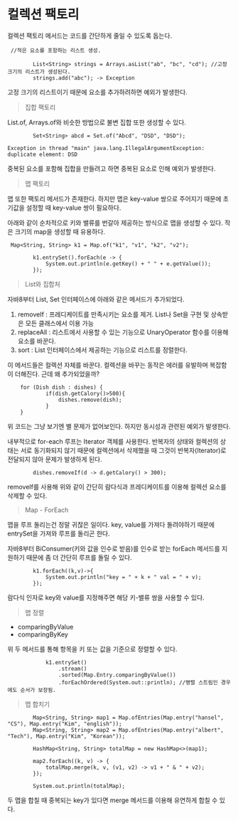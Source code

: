 # 컬렉션 팩토리

컬렉션 팩토리 메서드는 코드를 간단하게 줄일 수 있도록 돕는다. 

```aidl
 //적은 요소를 포함하는 리스트 생성.

        List<String> strings = Arrays.asList("ab", "bc", "cd"); //고정 크기의 리스트가 생성된다.
        strings.add("abc"); -> Exception
```

고정 크기의 리스트이기 때문에 요소를 추가하려하면 예외가 발생한다.

> 집합 팩토리

List.of, Arrays.of와 비슷한 방법으로 불변 집합 또한 생성할 수 있다.

```aidl
        Set<String> abcd = Set.of("Abcd", "DSD", "DSD");

Exception in thread "main" java.lang.IllegalArgumentException: duplicate element: DSD

```

중복된 요소를 포함해 집합을 만들려고 하면 중복된 요소로 인해 예외가 발생한다.

> 맵 팩토리 

맵 또한 팩토리 메서드가 존재한다.
하지만 맵은 key-value 쌍으로 주어지기 때문에 초기값을 설정할 때 key-value 쌍이 필요하다.

아래와 같이 순차적으로 키와 밸류를 번갈아 제공하는 방식으로 맵을 생성할 수 있다.
작은 크기의 map을 생성할 때 유용하다.
```aidl
 Map<String, String> k1 = Map.of("k1", "v1", "k2", "v2");

        k1.entrySet().forEach(e -> {
            System.out.println(e.getKey() + " " + e.getValue());
        });
```

> List와 집합처

자바8부터 List, Set 인터페이스에 아래와 같은 메서드가 추가되었다.

1. removeIf : 프레디케이트를 만족시키는 요소를 제거. List나 Set을 구현 및 상속받은 모든 클래스에서 이용 가능
2. replaceAll : 리스트에서 사용할 수 있는 기능으로 UnaryOperator 함수를 이용해 요소를 바꾼다.
3. sort : List 인터페이스에서 제공하는 기능으로 리스트를 정렬한다.

이 메서드들은 컬렉션 자체를 바꾼다. 컬렉션을 바꾸는 동작은 에러를 유발하며 복잡함이 더해진다. 근데 왜 추가되었을까?

```aidl
    for (Dish dish : dishes) {
            if(dish.getCalory()>500){
                dishes.remove(dish);
            }
    }
```

위 코드는 그냥 보기엔 별 문제가 없어보인다.
하지만 동시성과 관련된 예외가 발생한다.

내부적으로 for-each 루프는 Iterator 객체를 사용한다. 
반복자의 상태와 컬렉션의 상태는 서로 동기화되지 않기 때문에 컬렉션에서 삭제했을 때 그것이 반복자(Iterator)로 전달되지 않아 문제가 발생하게 된다.

```aidl
        dishes.removeIf(d -> d.getCalory() > 300);
```

removeIf를 사용해 위와 같이 간단히 람다식과 프레디케이트를 이용해 컬렉션 요소를 삭제할 수 있다.

> Map - ForEach

맵을 루프 돌리는건 정말 귀찮은 일이다.
key, value를 가져다 돌려야하기 때문에 entrySet을 가져와 루프를 돌리곤 한다.

자바8부터 BiConsumer(키와 값을 인수로 받음)를 인수로 받는 forEach 메서드를 지원하기 때문에 좀 더 간단히 루프를 돌릴 수 있다.

```aidl
        k1.forEach((k,v)->{
            System.out.println("key = " + k + " val = " + v);
        });
```

람다식 인자로 key와 value를 지정해주면 해당 키-밸류 쌍을 사용할 수 있다.

> 맵 정렬 

- comparingByValue
- comparingByKey

위 두 메서드를 통해 항목을 키 또는 값을 기준으로 정렬할 수 있다.

```aidl
            k1.entrySet()
                .stream()
                .sorted(Map.Entry.comparingByValue())
                .forEachOrdered(System.out::println); //병렬 스트림인 경우에도 순서가 보장됨.
```

> 맵 합치기 

```aidl
        Map<String, String> map1 = Map.ofEntries(Map.entry("hansel", "CS"), Map.entry("Kim", "english"));
        Map<String, String> map2 = Map.ofEntries(Map.entry("albert", "Tech"), Map.entry("Kim", "Korean"));

        HashMap<String, String> totalMap = new HashMap<>(map1);

        map2.forEach((k, v) -> {
            totalMap.merge(k, v, (v1, v2) -> v1 + " & " + v2);
        });

        System.out.println(totalMap);
```

두 맵을 합칠 때 중복되는 key가 있다면 merge 메서드를 이용해 유연하게 합칠 수 있다.

